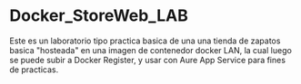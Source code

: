 # Docker_StoreWeb_LAB
Este es un laboratorio tipo practica basica de una una tienda de zapatos basica "hosteada" en una imagen de contenedor docker LAN, la cual luego se puede subir a Docker Register, y usar con Aure App Service para fines de practicas.
